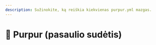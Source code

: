 ```yaml
---
description: Sužinokite, ką reiškia kiekvienas purpur.yml mazgas.
---
```


# 🦑 Purpur (pasaulio sudėtis)
